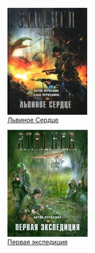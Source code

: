 ![](Львиное%20Сердце.jpg)  
[Львиное Сердце](Львиное%20Сердце.md)

![](Первая%20экспедиция.jpg)  
[Первая экспедиция](Первая%20экспедиция.md)

